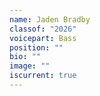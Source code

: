```yaml
---
name: Jaden Bradby
classof: "2026"
voicepart: Bass
position: ""
bio: ""
image: ""
iscurrent: true
---
```

